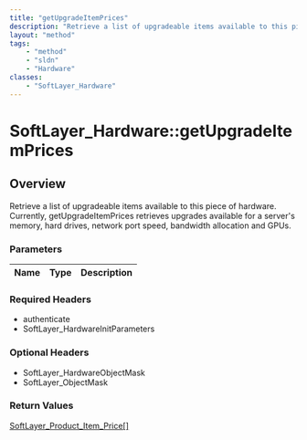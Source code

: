 ```yaml
---
title: "getUpgradeItemPrices"
description: "Retrieve a list of upgradeable items available to this piece of hardware. Currently, getUpgradeItemPrices retrieves upgr... "
layout: "method"
tags:
    - "method"
    - "sldn"
    - "Hardware"
classes:
    - "SoftLayer_Hardware"
---
```

# SoftLayer_Hardware::getUpgradeItemPrices
## Overview 
Retrieve a list of upgradeable items available to this piece of hardware. Currently, getUpgradeItemPrices retrieves upgrades available for a server's memory, hard drives, network port speed, bandwidth allocation and GPUs. 

### Parameters 
|Name | Type | Description |
| --- | --- | --- |


### Required Headers
* authenticate
* SoftLayer_HardwareInitParameters

### Optional Headers
* SoftLayer_HardwareObjectMask
* SoftLayer_ObjectMask

### Return Values
<a href='/reference/datatypes/SoftLayer_Product_Item_Price'>SoftLayer_Product_Item_Price[] </a>
